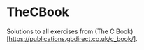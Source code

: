 # TheCBook

Solutions to all exercises from (The C Book)[https://publications.gbdirect.co.uk/c_book/].
